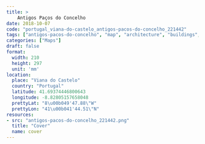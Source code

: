 ```yaml
---
title: > 
    Antigos Paços do Concelho
date: 2018-10-07
code: "portugal_viana-do-castelo_antigos-pacos-do-concelho_221442"
tags: ["antigos-pacos-do-concelho", "map", "architecture", "buildings", "Viana do Castelo", "Portugal"]
categories: ["Maps"]
draft: false
format:
  width: 210
  height: 297
  unit: 'mm'
location:
  place: "Viana do Castelo"
  country: "Portugal"
  latitude: 41.69374446800643
  longitude: -8.82805157658048
  prettyLat: "8\u00b049'47.88\"W"
  prettyLon: "41\u00b041'44.51\"N"
resources:
- src: "antigos-pacos-do-concelho_221442.png"
  title: "Cover"
  name: cover
---
```

